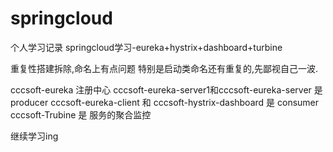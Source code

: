 # springcloud
个人学习记录
springcloud学习-eureka+hystrix+dashboard+turbine

重复性搭建拆除,命名上有点问题
特别是启动类命名还有重复的,先鄙视自己一波.

cccsoft-eureka 注册中心
cccsoft-eureka-server1和cccsoft-eureka-server 是 producer
cccsoft-eureka-client 和 cccsoft-hystrix-dashboard 是 consumer
cccsoft-Trubine 是 服务的聚合监控

继续学习ing
